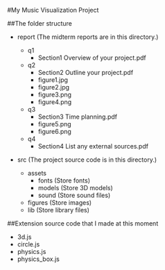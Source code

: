 #My Music Visualization Project

##The folder structure

* report (The midterm reports are in this directory.)
  * q1
      * Section1 Overview of your project.pdf
  * q2
      * Section2 Outline your project.pdf
      * figure1.jpg
      * figure2.jpg
      * figure3.png
      * figure4.png
  * q3
      * Section3 Time planning.pdf
      * figure5.png
      * figure6.png
  * q4
      * Section4 List any external sources.pdf


* src (The project source code is in this directory.)
  * assets
      * fonts (Store fonts)
      * models (Store 3D models)
      * sound (Store sound files)
  * figures (Store images)
  * lib (Store library files)
  

##Extension source code that I made at this moment

* 3d.js
* circle.js
* physics.js
* physics_box.js


